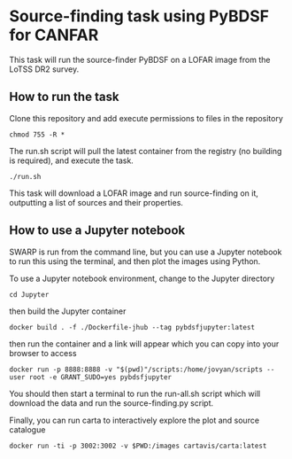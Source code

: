 # Source-finding task using PyBDSF for CANFAR

This task will run the source-finder PyBDSF on a LOFAR image from the LoTSS DR2 survey.

## How to run the task

Clone this repository and add execute permissions to files in the repository

    chmod 755 -R *

The run.sh script will pull the latest container from the registry (no building is required), and execute the task.

    ./run.sh

This task will download a LOFAR image and run source-finding on it, outputting a list of sources and their properties.

## How to use a Jupyter notebook

SWARP is run from the command line, but you can use a Jupyter notebook to run this using the terminal, and then plot the images using Python.

To use a Jupyter notebook environment, change to the Jupyter directory

    cd Jupyter

then build the Jupyter container

    docker build . -f ./Dockerfile-jhub --tag pybdsfjupyter:latest

then run the container and a link will appear which you can copy into your browser to access

    docker run -p 8888:8888 -v "$(pwd)"/scripts:/home/jovyan/scripts --user root -e GRANT_SUDO=yes pybdsfjupyter

You should then start a terminal to run the run-all.sh script which will download the data and run the source-finding.py script.

Finally, you can run carta to interactively explore the plot and source catalogue

    docker run -ti -p 3002:3002 -v $PWD:/images cartavis/carta:latest
